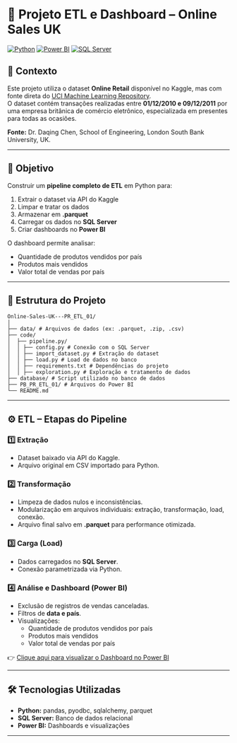 # 🛒 Projeto ETL e Dashboard – Online Sales UK

[![Python](https://img.shields.io/badge/Python-3.11-blue?logo=python)](https://www.python.org/)
[![Power BI](https://img.shields.io/badge/PowerBI-Data%20Visualization-yellow?logo=microsoft-power-bi)](https://powerbi.microsoft.com/)
[![SQL Server](https://img.shields.io/badge/SQL%20Server-Database-red?logo=microsoftsqlserver)](https://www.microsoft.com/en-us/sql-server)

## 📖 Contexto
Este projeto utiliza o dataset **Online Retail** disponível no Kaggle, mas com fonte direta do [UCI Machine Learning Repository](https://archive.ics.uci.edu/ml/datasets/Online+Retail).  
O dataset contém transações realizadas entre **01/12/2010 e 09/12/2011** por uma empresa britânica de comércio eletrônico, especializada em presentes para todas as ocasiões.

**Fonte:** Dr. Daqing Chen, School of Engineering, London South Bank University, UK.

---

## 🎯 Objetivo
Construir um **pipeline completo de ETL** em Python para:  

1. Extrair o dataset via API do Kaggle  
2. Limpar e tratar os dados  
3. Armazenar em **.parquet**  
4. Carregar os dados no **SQL Server**  
5. Criar dashboards no **Power BI**  

O dashboard permite analisar:  
- Quantidade de produtos vendidos por país  
- Produtos mais vendidos  
- Valor total de vendas por país  

---
## 📂 Estrutura do Projeto
```
Online-Sales-UK---PR_ETL_01/
│
├── data/ # Arquivos de dados (ex: .parquet, .zip, .csv)
├── code/
│  ├── pipeline.py/
│  │ ├── config.py # Conexão com o SQL Server
│  │ ├── import_dataset.py # Extração do dataset
│  │ ├── load.py # Load de dados no banco
│  │ ├── requirements.txt # Dependências do projeto
│  │ ├── exploration.py # Exploração e tratamento de dados 
├── database/ # Script utilizado no banco de dados
├── PB_PR_ETL_01/ # Arquivos do Power BI
└── README.md
```
---

## ⚙️ ETL – Etapas do Pipeline

### 1️⃣ Extração
- Dataset baixado via API do Kaggle.  
- Arquivo original em CSV importado para Python.

### 2️⃣ Transformação
- Limpeza de dados nulos e inconsistências.  
- Modularização em arquivos individuais: extração, transformação, load, conexão.  
- Arquivo final salvo em **.parquet** para performance otimizada.

### 3️⃣ Carga (Load)
- Dados carregados no **SQL Server**.  
- Conexão parametrizada via Python.

### 4️⃣ Análise e Dashboard (Power BI)
- Exclusão de registros de vendas canceladas.  
- Filtros de **data e país**.  
- Visualizações:  
  - Quantidade de produtos vendidos por país  
  - Produtos mais vendidos  
  - Valor total de vendas por país
 
 👉 [Clique aqui para visualizar o Dashboard no Power BI](https://app.powerbi.com/view?r=eyJrIjoiYmYxZmQ4ZDgtM2M2MS00NGI3LTlkZTYtZDYyMDkxMDU4NmM3IiwidCI6IjcwNjBlYjFhLWZkY2MtNGVhOS05MTk4LWQ5N2FhNDkyZmJjMiJ9&pageName=06cb6421d051344bbdc3)

---

## 🛠 Tecnologias Utilizadas
- **Python:** pandas, pyodbc, sqlalchemy, parquet  
- **SQL Server:** Banco de dados relacional  
- **Power BI:** Dashboards e visualizações  

---


